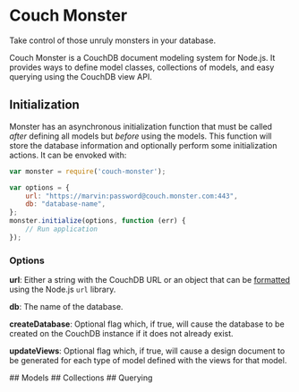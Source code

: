 # Couch Monster

Take control of those unruly monsters in your database.

Couch Monster is a CouchDB document modeling system for Node.js. It provides ways to define model classes, collections of models, and easy querying using the CouchDB view API.

## Initialization

Monster has an asynchronous initialization function that must be called *after* defining all models but *before* using the models. This function will store the database information and optionally perform some initialization actions. It can be envoked with:

``` js
var monster = require('couch-monster');

var options = {
    url: "https://marvin:password@couch.monster.com:443",
    db: "database-name",
};
monster.initialize(options, function (err) {
    // Run application
});
```

### Options
**url**: Either a string with the CouchDB URL or an object that can be [formatted](http://nodejs.org/api/url.html#url_url_format_urlobj) using the Node.js `url` library.

**db**: The name of the database.

**createDatabase**: Optional flag which, if true, will cause the database to be created on the CouchDB instance if it does not already exist.

**updateViews**: Optional flag which, if true, will cause a design document to be generated for each type of model defined with the views for that model.

<a name="a2"/>
## Models

<a name="a3"/>
## Collections

<a name="a4"/>
## Querying



